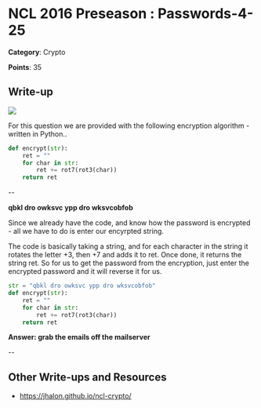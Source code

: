 # NCL 2016 Preseason : Passwords-4-25

__Category__: Crypto

__Points__: 35

## Write-up

<a href="https://jhalon.github.io/images/ncl7.png"><img src="https://jhalon.github.io/images/ncl7.png"></a>

For this question we are provided with the following encryption algorithm - written in Python..

```python
def encrypt(str):
	ret = ""
	for char in str:
		ret += rot7(rot3(char))
	return ret
```

--

__qbkl dro owksvc ypp dro wksvcobfob__

Since we already have the code, and know how the password is encrypted - all we have to do is enter our encyrpted string.

The code is basically taking a string, and for each character in the string it rotates the letter +3, then +7 and adds it to ret. Once done, it returns the string ret. So for us to get the password from the encryption, just enter the encrypted password and it will reverse it for us.

```python
str = "qbkl dro owksvc ypp dro wksvcobfob"
def encrypt(str):
	ret = ""
	for char in str:
		ret += rot7(rot3(char))
	return ret
```

__Answer: grab the emails off the mailserver__

--

## Other Write-ups and Resources

* https://jhalon.github.io/ncl-crypto/
